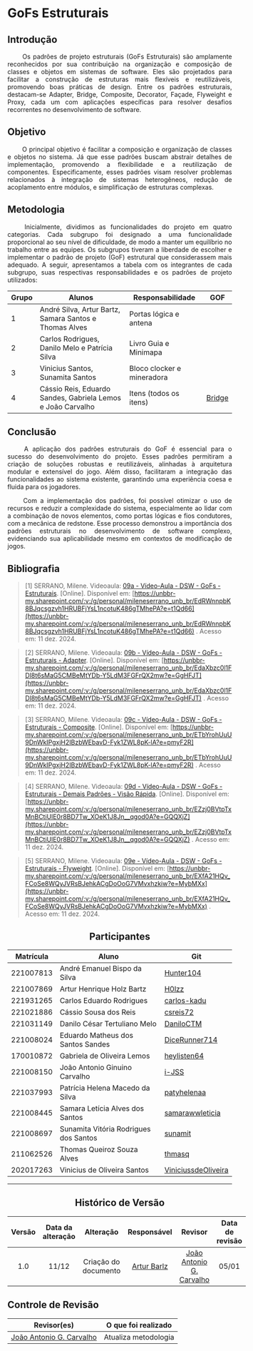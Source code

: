 # GoFs Estruturais

## Introdução 
<!--  
- **Apresente o tema do projeto ou estudo;**
- **Busque trazer referências no decorrer do texto;**
- Destaque a relevância do diagrama ou abordagem para a área de aplicação.
- Mencione brevemente os principais aspectos que serão abordados no documento.
-->

<div align="justify">
&emsp;&emsp;
Os padrões de projeto estruturais (GoFs Estruturais) são amplamente reconhecidos por sua contribuição na organização e composição de classes e objetos em sistemas de software. Eles são projetados para facilitar a construção de estruturas mais flexíveis e reutilizáveis, promovendo boas práticas de design. Entre os padrões estruturais, destacam-se Adapter, Bridge, Composite, Decorator, Façade, Flyweight e Proxy, cada um com aplicações específicas para resolver desafios recorrentes no desenvolvimento de software.
</div>

## Objetivo
<!--  
- **Declare o que se pretende alcançar com o diagrama em projetos no geral; Busque referenciar!**
- **Declare o que se pretende alcançar com o diagrama para equipe neste contexto;**
- **Destaque os resultados esperados, como soluções para problemas, melhorias no entendimento ou suporte à tomada de decisões.**
-->

<div align="justify">
&emsp;&emsp;
O principal objetivo é facilitar a composição e organização de classes e objetos no sistema. Já que esse padrões buscam abstrair detalhes de implementação, promovendo a flexibilidade e a reutilização de componentes. Especificamente, esses padrões visam resolver problemas relacionados à integração de sistemas heterogêneos, redução de acoplamento entre módulos, e simplificação de estruturas complexas.
</div>

## Metodologia
<!--  
- **Explique o processo utilizado para desenvolver o trabalho. COMO foi feito?**
- **Descreva as ferramentas, técnicas ou referências utilizadas na construção do diagrama ou solução. Se houver alguma ferramenta específica determinada pela professora, a sugestão é usá-la sendo em qualquer etapa do processo. Podem começar com uma ferramenta que já são familiarizados e depois explorar outras ferramentas.**
- Se desejarem, podem citar os desafios encontrados seguindo a metodologia, propostas de melhoria, etc.
-->

<div align="justify">

&emsp;&emsp;
Inicialmente, dividimos as funcionalidades do projeto em quatro categorias. Cada subgrupo foi designado a uma funcionalidade proporcional ao seu nível de dificuldade, de modo a manter um equilíbrio no trabalho entre as equipes. Os subgrupos tiveram a liberdade de escolher e implementar o padrão de projeto (GoF) estrutural que considerassem mais adequado. A seguir, apresentamos a tabela com os integrantes de cada subgrupo, suas respectivas responsabilidades e os padrões de projeto utilizados:
</div>


| Grupo | Alunos                                                      | Responsabilidade           | GOF                                  |
|-------|-------------------------------------------------------------|----------------------------|--------------------------------------|
| 1     | André Silva, Artur Bartz, Samara Santos e Thomas Alves      | Portas lógica e antena     |                                      |
| 2     | Carlos Rodrigues, Danilo Melo e Patrícia Silva              | Livro Guia e Minimapa      |                                      |
| 3     | Vinicius Santos, Sunamita Santos                            | Bloco clocker e mineradora |                                      |
| 4     | Cássio Reis, Eduardo Sandes, Gabriela Lemos e João Carvalho | Itens (todos os itens)     | [Bridge](/Projeto/BridgeMaterial.md) |


## Conclusão
<!--  
-   **Resuma os pontos principais do trabalho.**
-   **Avalie se os objetivos foram alcançados e o impacto do trabalho.**
-   **Apresente perspectivas para melhorias ou trabalhos futuros.**
-->

<div align="justify">
&emsp;&emsp;
A aplicação dos padrões estruturais do GoF é essencial para o sucesso do desenvolvimento do projeto. Esses padrões permitiram a criação de soluções robustas e reutilizáveis, alinhadas à arquitetura modular e extensível do jogo. Além disso, facilitaram a integração das funcionalidades ao sistema existente, garantindo uma experiência coesa e fluida para os jogadores.

&emsp;&emsp;
Com a implementação dos padrões, foi possível otimizar o uso de recursos e reduzir a complexidade do sistema, especialmente ao lidar com a combinação de novos elementos, como portas lógicas e fios condutores, com a mecânica de redstone. Esse processo demonstrou a importância dos padrões estruturais no desenvolvimento de software complexo, evidenciando sua aplicabilidade mesmo em contextos de modificação de jogos.
</div>

## Bibliografia 

<!-- - **Altere!**-->

> [1] SERRANO, Milene. Videoaula: [09a - Vídeo-Aula - DSW - GoFs - Estruturais](https://unbbr-my.sharepoint.com/:v:/g/personal/mileneserrano_unb_br/EdRWnnpbK8BJqcsgzvh1HRUBFjYsL1ncotuK486gTMhePA?e=t1Qd66). [Online]. Disponível em: [https://unbbr-my.sharepoint.com/:v:/g/personal/mileneserrano_unb_br/EdRWnnpbK8BJqcsgzvh1HRUBFjYsL1ncotuK486gTMhePA?e=t1Qd66](https://unbbr-my.sharepoint.com/:v:/g/personal/mileneserrano_unb_br/EdRWnnpbK8BJqcsgzvh1HRUBFjYsL1ncotuK486gTMhePA?e=t1Qd66) . Acesso em: 11 dez. 2024.

> [2] SERRANO, Milene. Videoaula: [09b - Vídeo-Aula - DSW - GoFs - Estruturais - Adapter](https://unbbr-my.sharepoint.com/:v:/g/personal/mileneserrano_unb_br/EdaXbzc0l1FDl8t6sMaG5CMBeMtYDb-Y5LdM3FGFrQX2mw?e=GgHFJT). [Online]. Disponível em: [https://unbbr-my.sharepoint.com/:v:/g/personal/mileneserrano_unb_br/EdaXbzc0l1FDl8t6sMaG5CMBeMtYDb-Y5LdM3FGFrQX2mw?e=GgHFJT](https://unbbr-my.sharepoint.com/:v:/g/personal/mileneserrano_unb_br/EdaXbzc0l1FDl8t6sMaG5CMBeMtYDb-Y5LdM3FGFrQX2mw?e=GgHFJT) . Acesso em: 11 dez. 2024.

> [3] SERRANO, Milene. Videoaula: [09c - Vídeo-Aula - DSW - GoFs - Estruturais - Composite](https://unbbr-my.sharepoint.com/:v:/g/personal/mileneserrano_unb_br/ETbYrohUuU9DnWkIPgxjH2IBzbWEbavD-Fyk1ZWL8pK-lA?e=pmyF2R). [Online]. Disponível em: [https://unbbr-my.sharepoint.com/:v:/g/personal/mileneserrano_unb_br/ETbYrohUuU9DnWkIPgxjH2IBzbWEbavD-Fyk1ZWL8pK-lA?e=pmyF2R](https://unbbr-my.sharepoint.com/:v:/g/personal/mileneserrano_unb_br/ETbYrohUuU9DnWkIPgxjH2IBzbWEbavD-Fyk1ZWL8pK-lA?e=pmyF2R) . Acesso em: 11 dez. 2024.

> [4] SERRANO, Milene. Videoaula: [09d - Vídeo-Aula - DSW - GoFs - Estruturais - Demais Padrões - Visão Rápida](https://unbbr-my.sharepoint.com/:v:/g/personal/mileneserrano_unb_br/EZzj0BVtpTxMnBCtiUlE0r8BD7Tw_XOeK1J8Jn__qgod0A?e=GQQXjZ). [Online]. Disponível em: [https://unbbr-my.sharepoint.com/:v:/g/personal/mileneserrano_unb_br/EZzj0BVtpTxMnBCtiUlE0r8BD7Tw_XOeK1J8Jn__qgod0A?e=GQQXjZ](https://unbbr-my.sharepoint.com/:v:/g/personal/mileneserrano_unb_br/EZzj0BVtpTxMnBCtiUlE0r8BD7Tw_XOeK1J8Jn__qgod0A?e=GQQXjZ) . Acesso em: 11 dez. 2024.

> [5] SERRANO, Milene. Videoaula: [09e - Vídeo-Aula - DSW - GoFs - Estruturais - Flyweight](https://unbbr-my.sharepoint.com/:v:/g/personal/mileneserrano_unb_br/EXfA21HQv_FCoSe8WQyJVRsBJehkACgDoOoG7VMvxhzkiw?e=MybMXx). [Online]. Disponível em: [https://unbbr-my.sharepoint.com/:v:/g/personal/mileneserrano_unb_br/EXfA21HQv_FCoSe8WQyJVRsBJehkACgDoOoG7VMvxhzkiw?e=MybMXx](https://unbbr-my.sharepoint.com/:v:/g/personal/mileneserrano_unb_br/EXfA21HQv_FCoSe8WQyJVRsBJehkACgDoOoG7VMvxhzkiw?e=MybMXx) . Acesso em: 11 dez. 2024.


<center>

## Participantes

</center>

<!-- de preferência: em ordem alfabética, seguindo o exemplo: -->

<div style="margin: 0 auto; width: fit-content;">

| Matrícula | Aluno                                 | Git                                                           |
| --------- | ------------------------------------- |---------------------------------------------------------------|
| 221007813 | André Emanuel Bispo da Silva          | [Hunter104](https://github.com/Hunter104)                     |
| 221007869 | Artur Henrique Holz Bartz             | [H0lzz](https://github.com/H0lzz)                             |
| 221931265 | Carlos Eduardo Rodrigues              | [carlos-kadu](https://github.com/carlos-kadu)                 |
| 221021886 | Cássio Sousa dos Reis                 | [csreis72](https://github.com/csreis72)                       |
| 221031149 | Danilo César Tertuliano Melo          | [DaniloCTM](https://github.com/DaniloCTM)                     |
| 221008024 | Eduardo Matheus dos Santos Sandes     | [DiceRunner714](https://github.com/DiceRunner714)             |
| 170010872 | Gabriela de Oliveira Lemos            | [heylisten64](https://github.com/heylisten64)                 |
| 221008150 | João Antonio Ginuino Carvalho         | [i-JSS](https://github.com/i-JSS)                             |
| 221037993 | Patrícia Helena Macedo da Silva       | [patyhelenaa](https://github.com/patyhelenaa)                 |
| 221008445 | Samara Letícia Alves dos Santos       | [samarawwleticia](https://github.com/samarawwleticia)         |
| 221008697 | Sunamita Vitória Rodrigues dos Santos | [sunamit](https://github.com/sunamit)                         |
| 211062526 | Thomas Queiroz Souza Alves            | [thmasq](https://github.com/thmasq)                           |
| 202017263 | Vinicius de Oliveira Santos           | [ViniciussdeOliveira](https://github.com/ViniciussdeOliveira) |

</div>

---

<center>

## Histórico de Versão

</center>

<!-- Lembre de alterar a data -->
<!-- É PRA POR O NOME, NÃO O USER DO GITHUB -->

<div style="margin: 0 auto; width: fit-content;">

| Versão | Data da alteração |            Alteração            |                  Responsável                  |                      Revisor                       | Data de revisão |
| :----: | :---------------: | :-----------------------------: | :-------------------------------------------: | :------------------------------------------------: |:---------------:|
|  1.0   |       11/12       |      Criação do documento       |    [Artur Barlz](https://github.com/H0lzz)    | [João Antonio G. Carvalho](https://github.com/i-JSS)                                                    | 05/01      | 

</div>

## Controle de Revisão

| Revisor(es) | O que foi realizado  |
|:-----------:|:--------------------:|
|      [João Antonio G. Carvalho](https://github.com/i-JSS)        | Atualiza metodologia |
